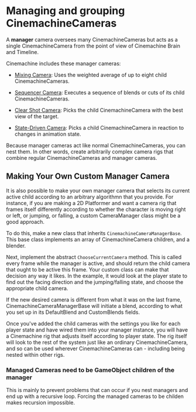 # Managing and grouping CinemachineCameras

A __manager__ camera oversees many CinemachineCameras but acts as a single CinemachineCamera from the point of view of Cinemachine Brain and Timeline.

Cinemachine includes these manager cameras:

* [Mixing Camera](CinemachineMixingCamera.md): Uses the weighted average of up to eight child CinemachineCameras.

* [Sequencer Camera](CinemachineSequencerCamera.md): Executes a sequence of blends or cuts of its child CinemachineCameras.

* [Clear Shot Camera](CinemachineClearShot.md): Picks the child CinemachineCamera with the best view of the target.

* [State-Driven Camera](CinemachineStateDrivenCamera.md): Picks a child CinemachineCamera in reaction to changes in animation state.

Because manager cameras act like normal CinemachineCameras, you can nest them. In other words, create arbitrarily complex camera rigs that combine regular CinemachineCameras and manager cameras.

## Making Your Own Custom Manager Camera

It is also possible to make your own manager camera that selects its current active child according to an arbitrary algorithmn that you provide.  For instance, if you are making a 2D Platformer and want a camera rig that frames itself differently according to whether the character is moving right or left, or jumping, or falling, a custom CameraManager class might be a good approach.

To do this, make a new class that inherits `CinemachineCameraManagerBase`.  This base class implements an array of CinemachineCamera children, and a blender. 

Next, implement the abstract `ChooseCurrentCamera` method.  This is called every frame while the manager is active, and should return the child camera that ought to be active this frame.  Your custom class can make that decision any way it likes.  In the example, it would look at the player state to find out the facing direction and the jumping/falling state, and choose the appropriate child camera.

If the new desired camera is different from what it was on the last frame, CinemachineCameraManagerBase will initiate a blend, according to what you set up in its DefaultBlend and CustomBlends fields.

Once you've added the child cameras with the settings you like for each player state and have wired them into your manager instance, you will have a Cinemachine rig that adjusts itself according to player state.  The rig itself will look to the rest of the system just like an ordinary CinemachineCamera, and so can be used wherever CinemachineCameras can - including being nested within other rigs.


### Managed Cameras need to be GameObject children of the manager
This is mainly to prevent problems that can occur if you nest managers and end up with a recursive loop.  Forcing the managed cameras to be childen makes recursion impossible.
